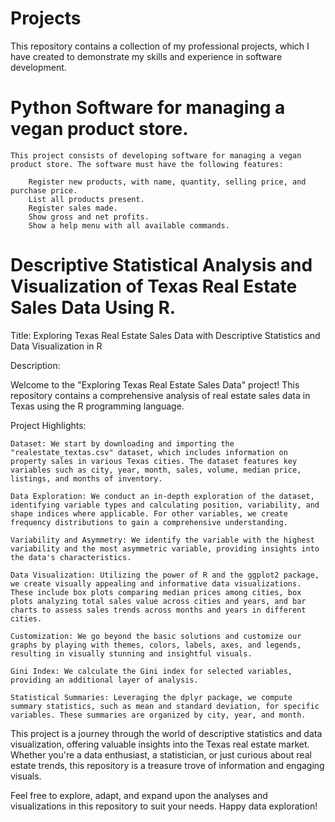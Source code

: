 # Projects
This repository contains a collection of my professional projects, which I have created to demonstrate my skills and experience in software development.

# Python Software for managing a vegan product store.

    This project consists of developing software for managing a vegan product store. The software must have the following features:

        Register new products, with name, quantity, selling price, and purchase price.
        List all products present.
        Register sales made.
        Show gross and net profits.
        Show a help menu with all available commands.

# Descriptive Statistical Analysis and Visualization of Texas Real Estate Sales Data Using R.
Title: Exploring Texas Real Estate Sales Data with Descriptive Statistics and Data Visualization in R

Description:

Welcome to the "Exploring Texas Real Estate Sales Data" project! This repository contains a comprehensive analysis of real estate sales data in Texas using the R programming language.

Project Highlights:

    Dataset: We start by downloading and importing the "realestate_textas.csv" dataset, which includes information on property sales in various Texas cities. The dataset features key variables such as city, year, month, sales, volume, median price, listings, and months of inventory.

    Data Exploration: We conduct an in-depth exploration of the dataset, identifying variable types and calculating position, variability, and shape indices where applicable. For other variables, we create frequency distributions to gain a comprehensive understanding.

    Variability and Asymmetry: We identify the variable with the highest variability and the most asymmetric variable, providing insights into the data's characteristics.

    Data Visualization: Utilizing the power of R and the ggplot2 package, we create visually appealing and informative data visualizations. These include box plots comparing median prices among cities, box plots analyzing total sales value across cities and years, and bar charts to assess sales trends across months and years in different cities.

    Customization: We go beyond the basic solutions and customize our graphs by playing with themes, colors, labels, axes, and legends, resulting in visually stunning and insightful visuals.

    Gini Index: We calculate the Gini index for selected variables, providing an additional layer of analysis.

    Statistical Summaries: Leveraging the dplyr package, we compute summary statistics, such as mean and standard deviation, for specific variables. These summaries are organized by city, year, and month.

This project is a journey through the world of descriptive statistics and data visualization, offering valuable insights into the Texas real estate market. Whether you're a data enthusiast, a statistician, or just curious about real estate trends, this repository is a treasure trove of information and engaging visuals.

Feel free to explore, adapt, and expand upon the analyses and visualizations in this repository to suit your needs. Happy data exploration!
